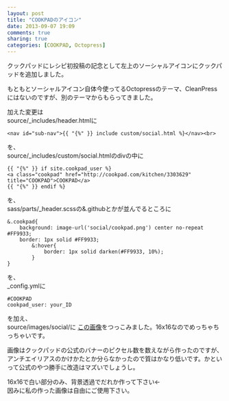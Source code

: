 ```yaml
---
layout: post
title: "COOKPADのアイコン"
date: 2013-09-07 19:09
comments: true
sharing: true
categories: [COOKPAD, Octopress]
---
```

クックパッドにレシピ初投稿の記念として左上のソーシャルアイコンにクックパッドを追加しました。

<!-- more -->

もともとソーシャルアイコン自体今使ってるOctopressのテーマ、CleanPressにはないのですが、別のテーマからもらってきました。

加えた変更は  
source/\_includes/header.htmlに

    <nav id="sub-nav">{{ "{%" }} include custom/social.html %}</nav><br>

を、  
source/\_includes/custom/social.htmlのdivの中に

    {{ "{%" }} if site.cookpad_user %}
    <a class="cookpad" href="http://cookpad.com/kitchen/3303629" title="COOKPAD">COOKPAD</a>
    {{ "{%" }} endif %}

を、  
sass/parts/\_header.scssの&.githubとかが並んでるところに

    &.cookpad{
        background: image-url('social/cookpad.png') center no-repeat #FF9933;
        border: 1px solid #FF9933;
            &:hover{
                border: 1px solid darken(#FF9933, 10%);
            }
    }

を、  
\_config.ymlに

    #COOKPAD
    cookpad_user: your_ID

を加え、  
source/images/social/に [この画像](/images/social/cookpad.png)をつっこみました。16x16なのでめっちゃちっちゃいです。

画像はクックパッドの公式のバナーのピクセル数を数えながら作ったのですが、アンチエイリアスのかけかたとか分らなかったので質はかなり低いです。かといって公式のやつ勝手に改造はマズいでしょうし。

16x16で白い部分のみ、背景透過でだれか作って下さい←  
因みに私の作った画像は自由にご使用下さい。


